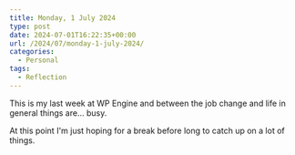 ```yaml
---
title: Monday, 1 July 2024
type: post
date: 2024-07-01T16:22:35+00:00
url: /2024/07/monday-1-july-2024/
categories:
  - Personal
tags:
  - Reflection
---
```


This is my last week at WP Engine and between the job change and life in general things are... busy.

At this point I'm just hoping for a break before long to catch up on a lot of things.